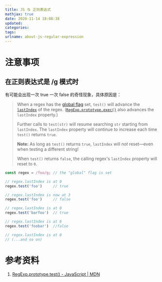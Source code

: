 ```yaml
---
title: JS 与 正则表达式
mathjax: true
date: 2020-11-14 18:08:38
updated:
categories:
tags:
urlname: about-js-regular-expression
---
```




<!-- more -->







# 注意事项

## 在正则表达式是 /g 模式时

有可能会出现一次 true 一次 false 的奇怪现象，具体原因是：

> When a regex has the [global flag](https://developer.mozilla.org/en-US/docs/Web/JavaScript/Guide/Regular_Expressions#Advanced_searching_with_flags_2) set, `test()` will advance the [`lastIndex`](https://developer.mozilla.org/en-US/docs/Web/JavaScript/Reference/Global_Objects/RegExp/lastIndex) of the regex. ([`RegExp.prototype.exec()`](https://developer.mozilla.org/en-US/docs/Web/JavaScript/Reference/Global_Objects/RegExp/exec) also advances the `lastIndex` property.)
>
> Further calls to `test(str)` will resume searching `str` starting from `lastIndex`. The `lastIndex` property will continue to increase each time `test()` returns `true`.
>
> **Note:** As long as `test()` returns `true`, `lastIndex` will *not* reset—even when testing a different string!
>
> When `test()` returns `false`, the calling regex's `lastIndex` property will reset to `0`.

```js
const regex = /foo/g; // the "global" flag is set

// regex.lastIndex is at 0
regex.test('foo')     // true

// regex.lastIndex is now at 3
regex.test('foo')     // false

// regex.lastIndex is at 0
regex.test('barfoo')  // true

// regex.lastIndex is at 6
regex.test('foobar')  //false

// regex.lastIndex is at 0
// (...and so on)
```











# 参考资料

1. [RegExp.prototype.test() - JavaScript | MDN](https://developer.mozilla.org/zh-CN/docs/Web/JavaScript/Reference/Global_Objects/RegExp/test)